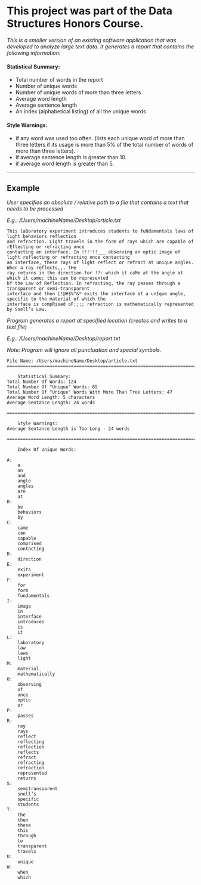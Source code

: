 # This project was part of the Data Structures Honors Course.

*This is a smaller version of an existing software application that was developed to analyze large text data. It generates a report that contains the following information:*

#### Statistical Summary:
- Total  number  of  words  in  the  report 
- Number  of  unique  words 
- Number  of  unique  words  of  more  than  three  letters 
- Average  word  length    
- Average  sentence  length
- An index (alphabetical  listing) of all the unique words 

#### Style Warnings:

- if any word was used too often. (lists each unique word of more than three letters if its usage is more than 5% of the total
number of words of more than three letters).
- if average sentence length is greater than 10.
- if average word length is greater than 5.

-------
## Example

*User specifies an absolute / relative path to a file that contains a text that needs to be processed*



*E.g.: /Users/machineName/Desktop/article.txt*
```
This laBoratory experiment introduces students to fuNdamentals laws of light behaviors reflection 
and refraction. Light travels in the form of rays which are capable of rEflecting or refracting once 
contacting an interface. In !!!!!!___ observing an optic image of light reflecting or refracting once contacting 
an interface, these rays of light reflect or refract at unique angles. When a ray reflects,,, tHe 
ray returns in the direction for !?: which it caMe at the angle at which it came; this can be represented 
bY the Law of Reflection. In refracting, the ray passes through a transparent or semi-transparent 
interface and then [!@#$%^&* exits the interface at a unIque angle, specific to the material of which the 
interface is compRised oF;;;; refraction is mathematically represented by Snell’s Law. 
```

*Program generates a report at specified location (creates and writes to a text file)*


*E.g.: /Users/machineName/Desktop/report.txt*


*Note: Program will ignore all punctuation and special symbols.*
```
File Name: /Users/machineName/Desktop/article.txt
==============================================================================

	Statistical Summary:
Total Number Of Words: 124
Total Number Of "Unique" Words: 65
Total Number Of "Unique" Words With More Than Tree Letters: 47
Average Word Length: 5 characters
Average Sentance Length: 24 words

==============================================================================

	Style Warnings:
Average Sentance Length is Too Long - 24 words

==============================================================================

	Index Of Unique Words:

A:
	a
	an
	and
	angle
	angles
	are
	at
B:
	be
	behaviors
	by
C:
	came
	can
	capable
	comprised
	contacting
D:
	direction
E:
	exits
	experiment
F:
	for
	form
	fundamentals
I:
	image
	in
	interface
	introduces
	is
	it
L:
	laboratory
	law
	laws
	light
M:
	material
	mathematically
O:
	observing
	of
	once
	optic
	or
P:
	passes
R:
	ray
	rays
	reflect
	reflecting
	reflection
	reflects
	refract
	refracting
	refraction
	represented
	returns
S:
	semitransparent
	snell’s
	specific
	students
T:
	the
	then
	these
	this
	through
	to
	transparent
	travels
U:
	unique
W:
	when
	which
```

